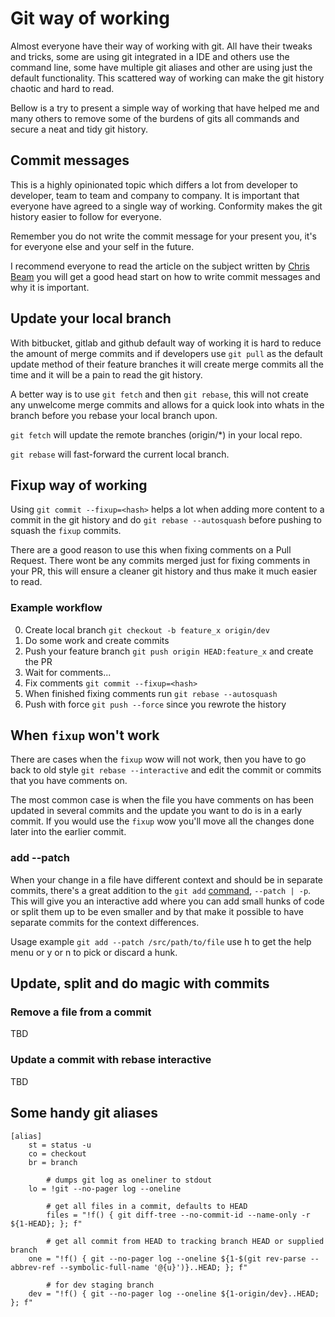 # Git way of working
Almost everyone have their way of working with git. All have their tweaks and
tricks, some are using git integrated in a IDE and others use the command line,
some have multiple git aliases and other are using just the default
functionality. This scattered way of working can make the git history chaotic
and hard to read.

Bellow is a try to present a simple way of working that have helped me and
many others to remove some of the burdens of gits all commands and secure a neat
and tidy git history.

## Commit messages
This is a highly opinionated topic which differs a lot from developer to
developer, team to team and company to company. It is important that everyone have
agreed to a single way of working. Conformity makes the git history easier to 
follow for everyone.

Remember you do not write the commit message for your present you, it's for
everyone else and your self in the future.

I recommend everyone to read the article on the subject written by [Chris Beam](https://chris.beams.io/posts/git-commit/#imperative)
you will get a good head start on how to write commit messages and why it is
important.

## Update your local branch
With bitbucket, gitlab and github default way of working it is hard to reduce
the amount of merge commits and if developers use `git pull` as the default
update method of their feature branches it will create merge commits all the
time and it will be a pain to read the git history.

A better way is to use `git fetch` and then `git rebase`, this will not
create any unwelcome merge commits and allows for a quick look into whats in
the branch before you rebase your local branch upon.

`git fetch` will update the remote branches (origin/*) in your local repo.

`git rebase` will fast-forward the current local branch.

## Fixup way of working
Using `git commit --fixup=<hash>` helps a lot when adding more content to a
commit in the git history and do `git rebase --autosquash` before pushing to
squash the `fixup` commits.

There are a good reason to use this when fixing comments on a Pull Request.
There wont be any commits merged just for fixing comments in your
PR, this will ensure a cleaner git history and thus make it much easier to
read.

### Example workflow
0. Create local branch `git checkout -b feature_x origin/dev`
1. Do some work and create commits
2. Push your feature branch `git push origin HEAD:feature_x` and create the PR
3. Wait for comments...
4. Fix comments `git commit --fixup=<hash>`
5. When finished fixing comments run `git rebase --autosquash`
6. Push with force `git push --force` since you rewrote the history

## When `fixup` won't work
There are cases when the `fixup` wow will not work, then you have to go back to
old style `git rebase --interactive` and edit the commit or commits that you
have comments on.

The most common case is when the file you have comments on has been updated in
several commits and the update you want to do is in a early commit. If you
would use the `fixup` wow you'll move all the changes done later into the
earlier commit.

### add --patch
When your change in a file have different context and should be in separate
commits, there's a great addition to the `git add` [command](https://git-scm.com/docs/git-add#Documentation/git-add.txt---patch), `--patch | -p`.
This will give you an interactive add where you can add small hunks of code or split
them up to be even smaller and by that make it possible to have separate commits
for the context differences.

Usage example `git add --patch /src/path/to/file`
use h to get the help menu or y or n to pick or discard a hunk.

## Update, split and do magic with commits

### Remove a file from a commit
TBD

### Update a commit with rebase interactive
TBD


## Some handy git aliases
```
[alias]
	st = status -u
	co = checkout
	br = branch

        # dumps git log as oneliner to stdout
	lo = !git --no-pager log --oneline

        # get all files in a commit, defaults to HEAD
        files = "!f() { git diff-tree --no-commit-id --name-only -r ${1-HEAD}; }; f"

        # get all commit from HEAD to tracking branch HEAD or supplied branch
	one = "!f() { git --no-pager log --oneline ${1-$(git rev-parse --abbrev-ref --symbolic-full-name '@{u}')}..HEAD; }; f"

        # for dev staging branch
	dev = "!f() { git --no-pager log --oneline ${1-origin/dev}..HEAD; }; f"
```
